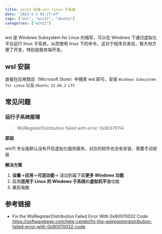 ```yaml
---
title: win11-安装-wsl-linux-子系统
date: "2023-5-3 01:27:47"
tags: ["wsl", "win11", "ubuntu"]
categories: ["win11"]
---
```


wsl 是 Windows Subsystem for Linux 的缩写，可以在 Windows 下通过虚拟化平台运行 linux 子系统，从而使用 linux 下的命令，这对于程序员来说，极大地方便了开发，特别是服务端开发。

## wsl 安装

直接在应用商店（Microsoft Store）中搜索 wsl 即可，安装 `Windows Subsystem for Linux` 以及 `Ubuntu 22.04.2 LTS`

## 常见问题

### 运行子系统报错

> WslRegisterDistribution failed with error: 0x80370114

**原因**

win11 专业版默认没有开启虚拟化服务服务，对应的软件也没有安装，需要手动安装

**解决方案**

1. **设置**->**应用**->**可选功能**-> 滚动到最下面**更多 Windows 功能**
2. 启用**适用于 Linux 的 Windows 子系统**和**虚拟机平台**功能
3. 重启电脑

## 参考链接

- Fix the WslRegisterDistribution Failed Error With 0x80070032 Code: <https://softwarekeep.com/help-center/fix-the-wslregisterdistribution-failed-error-with-0x80070032-code>
